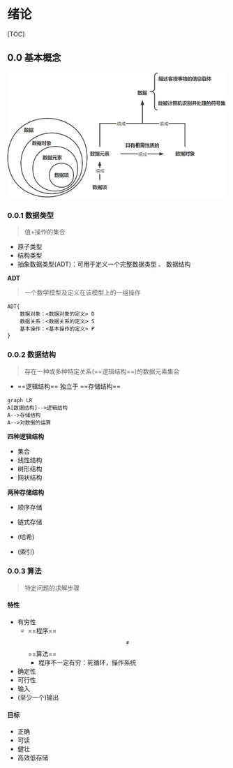 # 绪论

[TOC]

<div STYLE="page-break-after: always;"></div>

## 0.0 基本概念

<img src="0-绪论.assets/image-20220122172609195.jpg" alt="image-20220122172609195" style="zoom: 67%;" />

### 0.0.1 数据类型

>   值+操作的集合

-   原子类型
-   结构类型
-   抽象数据类型(ADT)：可用于定义一个完整数据类型 、 数据结构

**ADT**

>   一个数学模型及定义在该模型上的一组操作

```
ADT{
	数据对象：<数据对象的定义> D
	数据关系：<数据关系的定义> S
	基本操作：<基本操作的定义> P
}
```

<div STYLE="page-break-after: always;"></div>

### 0.0.2 数据结构

>   存在一种或多种特定关系(==逻辑结构==)的数据元素集合

-   ==逻辑结构== 独立于 ==存储结构==

```mermaid
graph LR
A[数据结构]-->逻辑结构
A-->存储结构
A-->对数据的运算
```

**四种逻辑结构**

-   集合
-   线性结构
-   树形结构
-   网状结构

**两种存储结构**

-   顺序存储

-   链式存储
-   (哈希)
-   (索引)

### 0.0.3 算法

>   特定问题的求解步骤

#### 特性

-   有穷性
    -   ==程序== $$\neq$$ ==算法==
        -   程序不一定有穷：死循环，操作系统
-   确定性
-   可行性
-   输入
-   (至少一个)输出

#### 目标

-   正确
-   可读
-   健壮
-   高效低存储
